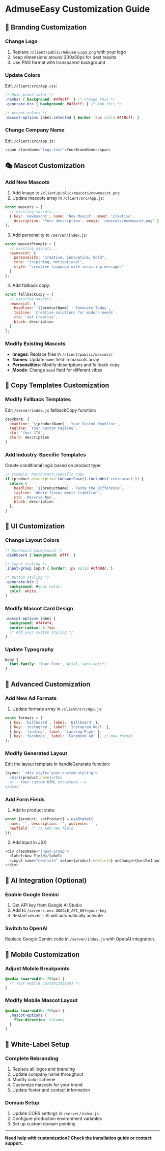 # AdmuseEasy Customization Guide

## 🎨 Branding Customization

### Change Logo
1. Replace `/client/public/Admuse-Logo.png` with your logo
2. Keep dimensions around 200x60px for best results
3. Use PNG format with transparent background

### Update Colors
Edit `/client/src/App.css`:
```css
/* Main brand color */
.navbar { background: #4f8cff; } /* Change this */
.generate-btn { background: #4f8cff; } /* And this */

/* Accent colors */
.mascot-options label.selected { border: 2px solid #4f8cff; }
```

### Change Company Name
Edit `/client/src/App.js`:
```javascript
<span className="logo-text">YourBrandName</span>
```

## 🎭 Mascot Customization

### Add New Mascots
1. Add image to `/client/public/mascots/newmascot.png`
2. Update mascots array in `/client/src/App.js`:
```javascript
const mascots = [
  // existing mascots...
  { key: 'newmascot', name: 'New Mascot', mood: 'Creative', 
    description: 'Your description', emoji: '/mascots/newmascot.png' },
];
```
3. Add personality to `/server/index.js`:
```javascript
const mascotPrompts = {
  // existing mascots...
  newmascot: {
    personality: "creative, innovative, bold",
    tone: "inspiring, motivational",
    style: "creative language with inspiring messages"
  }
};
```
4. Add fallback copy:
```javascript
const fallbackCopy = {
  // existing mascots...
  newmascot: {
    headline: `${productName} - Innovate Today`,
    tagline: `Creative solutions for modern needs`,
    cta: `Get Creative`,
    blurb: description
  }
};
```

### Modify Existing Mascots
- **Images**: Replace files in `/client/public/mascots/`
- **Names**: Update `name` field in mascots array
- **Personalities**: Modify descriptions and fallback copy
- **Moods**: Change `mood` field for different vibes

## 🎯 Copy Templates Customization

### Modify Fallback Templates
Edit `/server/index.js` fallbackCopy function:
```javascript
capybara: {
  headline: `${productName} - Your Custom Headline`,
  tagline: `Your custom tagline`,
  cta: `Your CTA`,
  blurb: description
}
```

### Add Industry-Specific Templates
Create conditional logic based on product type:
```javascript
// Example: Restaurant-specific copy
if (product.description.toLowerCase().includes('restaurant')) {
  return {
    headline: `${productName} - Taste the Difference`,
    tagline: `Where flavor meets tradition`,
    cta: `Reserve Now`,
    blurb: description
  };
}
```

## 🎨 UI Customization

### Change Layout Colors
```css
/* Dashboard background */
.dashboard { background: #fff; }

/* Input styling */
.input-group input { border: 1px solid #cfd8dc; }

/* Button styling */
.generate-btn { 
  background: #your-color;
  color: white;
}
```

### Modify Mascot Card Design
```css
.mascot-options label {
  background: #f4f4f4;
  border-radius: 0.7em;
  /* Add your custom styling */
}
```

### Update Typography
```css
body {
  font-family: 'Your-Font', Arial, sans-serif;
}
```

## 🔧 Advanced Customization

### Add New Ad Formats
1. Update formats array in `/client/src/App.js`:
```javascript
const formats = [
  { key: 'billboard', label: 'Billboard' },
  { key: 'instagram', label: 'Instagram Reel' },
  { key: 'landing', label: 'Landing Page' },
  { key: 'facebook', label: 'Facebook Ad' }, // New format
];
```

### Modify Generated Layout
Edit the layout template in handleGenerate function:
```javascript
layout: `<div style='your-custom-styling'>
  <h1>${product.name}</h1>
  <!-- Your custom HTML structure -->
</div>`
```

### Add Form Fields
1. Add to product state:
```javascript
const [product, setProduct] = useState({ 
  name: '', description: '', audience: '', 
  newfield: '' // Add new field
});
```
2. Add input in JSX:
```javascript
<div className="input-group">
  <label>New Field</label>
  <input name="newfield" value={product.newfield} onChange={handleInput} />
</div>
```

## 🚀 AI Integration (Optional)

### Enable Google Gemini
1. Get API key from Google AI Studio
2. Add to `/server/.env`: `GOOGLE_API_KEY=your-key`
3. Restart server - AI will automatically activate

### Switch to OpenAI
Replace Google Gemini code in `/server/index.js` with OpenAI integration.

## 📱 Mobile Customization

### Adjust Mobile Breakpoints
```css
@media (max-width: 768px) {
  /* Your mobile customizations */
}
```

### Modify Mobile Mascot Layout
```css
@media (max-width: 768px) {
  .mascot-options {
    flex-direction: column;
  }
}
```

## 🎯 White-Label Setup

### Complete Rebranding
1. Replace all logos and branding
2. Update company name throughout
3. Modify color scheme
4. Customize mascots for your brand
5. Update footer and contact information

### Domain Setup
1. Update CORS settings in `/server/index.js`
2. Configure production environment variables
3. Set up custom domain pointing

---

**Need help with customization? Check the installation guide or contact support.**